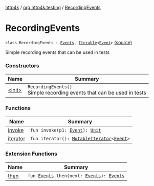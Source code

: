 [http4k](../../index.md) / [org.http4k.testing](../index.md) / [RecordingEvents](./index.md)

# RecordingEvents

`class RecordingEvents : `[`Events`](../../org.http4k.core/-events.md)`, `[`Iterable`](https://kotlinlang.org/api/latest/jvm/stdlib/kotlin.collections/-iterable/index.html)`<`[`Event`](../../org.http4k.core/-event/index.md)`>` [(source)](https://github.com/http4k/http4k/blob/master/http4k-core/src/main/kotlin/org/http4k/testing/RecordingEvents.kt#L10)

Simple recording events that can be used in tests

### Constructors

| Name | Summary |
|---|---|
| [&lt;init&gt;](-init-.md) | `RecordingEvents()`<br>Simple recording events that can be used in tests |

### Functions

| Name | Summary |
|---|---|
| [invoke](invoke.md) | `fun invoke(p1: `[`Event`](../../org.http4k.core/-event/index.md)`): `[`Unit`](https://kotlinlang.org/api/latest/jvm/stdlib/kotlin/-unit/index.html) |
| [iterator](iterator.md) | `fun iterator(): `[`MutableIterator`](https://kotlinlang.org/api/latest/jvm/stdlib/kotlin.collections/-mutable-iterator/index.html)`<`[`Event`](../../org.http4k.core/-event/index.md)`>` |

### Extension Functions

| Name | Summary |
|---|---|
| [then](../../org.http4k.core/kotlin.-function1/then.md) | `fun `[`Events`](../../org.http4k.core/-events.md)`.then(next: `[`Events`](../../org.http4k.core/-events.md)`): `[`Events`](../../org.http4k.core/-events.md) |

